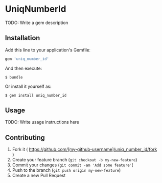 # UniqNumberId

TODO: Write a gem description

## Installation

Add this line to your application's Gemfile:

```ruby
gem 'uniq_number_id'
```

And then execute:

    $ bundle

Or install it yourself as:

    $ gem install uniq_number_id

## Usage

TODO: Write usage instructions here

## Contributing

1. Fork it ( https://github.com/[my-github-username]/uniq_number_id/fork )
2. Create your feature branch (`git checkout -b my-new-feature`)
3. Commit your changes (`git commit -am 'Add some feature'`)
4. Push to the branch (`git push origin my-new-feature`)
5. Create a new Pull Request
